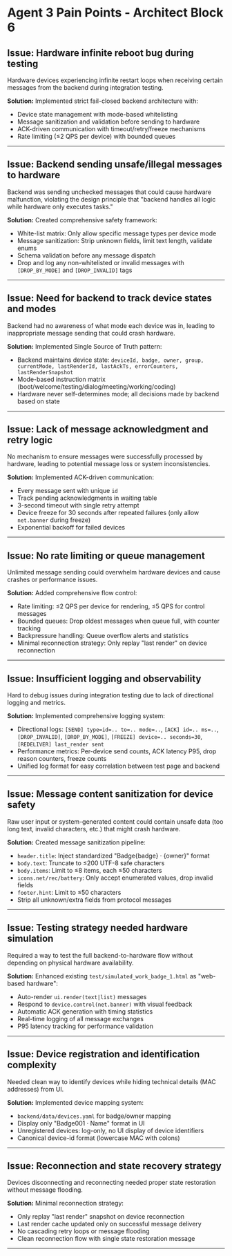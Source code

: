 # Agent 3 Pain Points - Architect Block 6

## Issue: Hardware infinite reboot bug during testing
Hardware devices experiencing infinite restart loops when receiving certain messages from the backend during integration testing.

**Solution:**
Implemented strict fail-closed backend architecture with:
- Device state management with mode-based whitelisting
- Message sanitization and validation before sending to hardware
- ACK-driven communication with timeout/retry/freeze mechanisms
- Rate limiting (≤2 QPS per device) with bounded queues

---

## Issue: Backend sending unsafe/illegal messages to hardware
Backend was sending unchecked messages that could cause hardware malfunction, violating the design principle that "backend handles all logic while hardware only executes tasks."

**Solution:**
Created comprehensive safety framework:
- White-list matrix: Only allow specific message types per device mode
- Message sanitization: Strip unknown fields, limit text length, validate enums
- Schema validation before any message dispatch
- Drop and log any non-whitelisted or invalid messages with `[DROP_BY_MODE]` and `[DROP_INVALID]` tags

---

## Issue: Need for backend to track device states and modes
Backend had no awareness of what mode each device was in, leading to inappropriate message sending that could crash hardware.

**Solution:**
Implemented Single Source of Truth pattern:
- Backend maintains device state: `deviceId, badge, owner, group, currentMode, lastRenderId, lastAckTs, errorCounters, lastRenderSnapshot`
- Mode-based instruction matrix (boot/welcome/testing/dialog/meeting/working/coding)
- Hardware never self-determines mode; all decisions made by backend based on state

---

## Issue: Lack of message acknowledgment and retry logic
No mechanism to ensure messages were successfully processed by hardware, leading to potential message loss or system inconsistencies.

**Solution:**
Implemented ACK-driven communication:
- Every message sent with unique `id`
- Track pending acknowledgments in waiting table
- 3-second timeout with single retry attempt
- Device freeze for 30 seconds after repeated failures (only allow `net.banner` during freeze)
- Exponential backoff for failed devices

---

## Issue: No rate limiting or queue management
Unlimited message sending could overwhelm hardware devices and cause crashes or performance issues.

**Solution:**
Added comprehensive flow control:
- Rate limiting: ≤2 QPS per device for rendering, ≤5 QPS for control messages
- Bounded queues: Drop oldest messages when queue full, with counter tracking
- Backpressure handling: Queue overflow alerts and statistics
- Minimal reconnection strategy: Only replay "last render" on device reconnection

---

## Issue: Insufficient logging and observability
Hard to debug issues during integration testing due to lack of directional logging and metrics.

**Solution:**
Implemented comprehensive logging system:
- Directional logs: `[SEND] type=id=.. to=.. mode=..`, `[ACK] id=.. ms=..`, `[DROP_INVALID]`, `[DROP_BY_MODE]`, `[FREEZE] device=.. seconds=30`, `[REDELIVER] last_render sent`
- Performance metrics: Per-device send counts, ACK latency P95, drop reason counters, freeze counts
- Unified log format for easy correlation between test page and backend

---

## Issue: Message content sanitization for device safety
Raw user input or system-generated content could contain unsafe data (too long text, invalid characters, etc.) that might crash hardware.

**Solution:**
Created message sanitization pipeline:
- `header.title`: Inject standardized "Badge{badge} · {owner}" format
- `body.text`: Truncate to ≤200 UTF-8 safe characters
- `body.items`: Limit to ≤8 items, each ≤50 characters
- `icons.net/rec/battery`: Only accept enumerated values, drop invalid fields
- `footer.hint`: Limit to ≤50 characters
- Strip all unknown/extra fields from protocol messages

---

## Issue: Testing strategy needed hardware simulation
Required a way to test the full backend-to-hardware flow without depending on physical hardware availability.

**Solution:**
Enhanced existing `test/simulated_work_badge_1.html` as "web-based hardware":
- Auto-render `ui.render(text|list)` messages
- Respond to `device.control(net.banner)` with visual feedback
- Automatic ACK generation with timing statistics
- Real-time logging of all message exchanges
- P95 latency tracking for performance validation

---

## Issue: Device registration and identification complexity
Needed clean way to identify devices while hiding technical details (MAC addresses) from UI.

**Solution:**
Implemented device mapping system:
- `backend/data/devices.yaml` for badge/owner mapping
- Display only "Badge001 · Name" format in UI
- Unregistered devices: log-only, no UI display of device identifiers
- Canonical device-id format (lowercase MAC with colons)

---

## Issue: Reconnection and state recovery strategy
Devices disconnecting and reconnecting needed proper state restoration without message flooding.

**Solution:**
Minimal reconnection strategy:
- Only replay "last render" snapshot on device reconnection
- Last render cache updated only on successful message delivery
- No cascading retry loops or message flooding
- Clean reconnection flow with single state restoration message

---